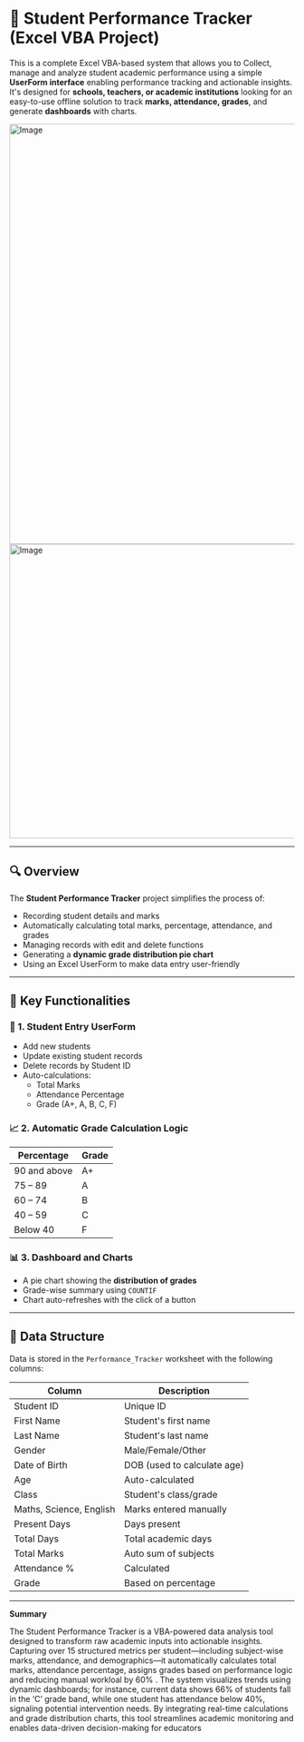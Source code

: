 # 📘 Student Performance Tracker (Excel VBA Project)

This is a complete Excel VBA-based system that allows you to Collect, manage and analyze student academic performance using a simple **UserForm interface** enabling performance tracking and actionable insights. It's designed for **schools, teachers, or academic institutions** looking for an easy-to-use offline solution to track **marks, attendance, grades**, and generate **dashboards** with charts.

<img width="1899" height="741" alt="Image" src="https://github.com/user-attachments/assets/eec9652f-dc33-4d0f-8ebd-a701f20949fa" />

<img width="1046" height="519" alt="Image" src="https://github.com/user-attachments/assets/b428dfc2-1a5b-46b2-a3d9-01d3736707cc" />

---

## 🔍 Overview

The **Student Performance Tracker** project simplifies the process of:
- Recording student details and marks
- Automatically calculating total marks, percentage, attendance, and grades
- Managing records with edit and delete functions
- Generating a **dynamic grade distribution pie chart**
- Using an Excel UserForm to make data entry user-friendly

---

## 🧠 Key Functionalities

### 🎯 1. **Student Entry UserForm**
- Add new students
- Update existing student records
- Delete records by Student ID
- Auto-calculations:
  - Total Marks
  - Attendance Percentage
  - Grade (A+, A, B, C, F)

### 📈 2. **Automatic Grade Calculation Logic**
| Percentage      | Grade |
|-----------------|--------|
| 90 and above    | A+     |
| 75 – 89         | A      |
| 60 – 74         | B      |
| 40 – 59         | C      |
| Below 40        | F      |

### 📊 3. **Dashboard and Charts**
- A pie chart showing the **distribution of grades**
- Grade-wise summary using `COUNTIF`
- Chart auto-refreshes with the click of a button

---

## 📄 Data Structure

Data is stored in the `Performance_Tracker` worksheet with the following columns:

| Column            | Description                      |
|-------------------|----------------------------------|
| Student ID        | Unique ID                        |
| First Name        | Student's first name             |
| Last Name         | Student's last name              |
| Gender            | Male/Female/Other                |
| Date of Birth     | DOB (used to calculate age)      |
| Age               | Auto-calculated                  |
| Class             | Student's class/grade            |
| Maths, Science, English | Marks entered manually   |
| Present Days      | Days present                     |
| Total Days        | Total academic days              |
| Total Marks       | Auto sum of subjects             |
| Attendance %      | Calculated                       |
| Grade             | Based on percentage              |


---
**Summary**


The Student Performance Tracker is a VBA-powered data analysis tool designed to transform raw academic inputs into actionable insights. Capturing over 15 structured metrics per student—including subject-wise marks, attendance, and demographics—it automatically calculates total marks, attendance percentage, assigns grades based on performance logic and reducing manual workloal by 60% . The system visualizes trends using dynamic dashboards; for instance, current data shows 66% of students fall in the ‘C’ grade band, while one student has attendance below 40%, signaling potential intervention needs. By integrating real-time calculations and grade distribution charts, this tool streamlines academic monitoring and enables data-driven decision-making for educators





